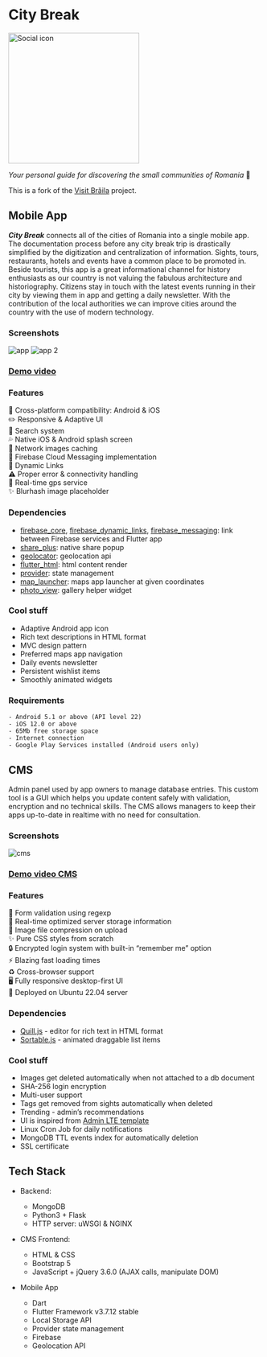 # City Break

<img alt="Social icon" src="https://github.com/MoryokaV/City-Break/assets/55505135/209140b2-4c62-4b49-8cc2-9da71b7e03b83" width="260" height="260">

*Your personal guide for discovering the small communities of Romania* 📍  

This is a fork of the [Visit Brăila](https://github.com/MoryokaV/Visit-Braila) project.

## Mobile App
***City Break*** connects all of the cities of Romania into a single mobile app. The documentation process before any city break trip is drastically simplified by the digitization and centralization of information. Sights, tours, restaurants, hotels and events have a common place to be promoted in. Beside tourists, this app is a great informational channel for history enthusiasts as our country is not valuing the fabulous architecture and historiography. Citizens stay in touch with the latest events running in their city by viewing them in app and getting a daily newsletter. With the contribution of the local authorities we can improve cities around the country with the use of modern technology. 

### Screenshots
![app](https://github.com/MoryokaV/City-Break/assets/55505135/779801a2-328f-4899-bc07-9cae7f8ab06a)
![app 2](https://github.com/MoryokaV/City-Break/assets/55505135/a8462a09-ef18-429f-becd-c11f96712973)


### [Demo video](https://www.youtube.com/watch?v=Uy1fnQCWw5E)

### Features
📲 Cross-platform compatibility: Android & iOS  
✏️ Responsive & Adaptive UI  
🔎 Search system  
💦 Native iOS & Android splash screen  
🌆 Network images caching  
💬 Firebase Cloud Messaging implementation  
🧲 Dynamic Links  
⚠️ Proper error & connectivity handling  
🧭 Real-time gps service  
✨ Blurhash image placeholder  

### Dependencies
- [firebase_core](https://pub.dev/packages/firebase_core), [firebase_dynamic_links](https://pub.dev/packages/firebase_dynamic_links), [firebase_messaging](https://pub.dev/packages/firebase_messaging): link between Firebase services and Flutter app
- [share_plus](https://pub.dev/packages/share_plus): native share popup
- [geolocator](https://pub.dev/packages/geolocator): geolocation api
- [flutter_html](https://pub.dev/packages/flutter_html): html content render
- [provider](https://pub.dev/packages/provider): state management
- [map_launcher](https://pub.dev/packages/map_launcher): maps app launcher at given coordinates
- [photo_view](https://pub.dev/packages/photo_view): gallery helper widget

### Cool stuff
- Adaptive Android app icon
- Rich text descriptions in HTML format
- MVC design pattern 
- Preferred maps app navigation
- Daily events newsletter
- Persistent wishlist items
- Smoothly animated widgets

### Requirements
```
- Android 5.1 or above (API level 22)
- iOS 12.0 or above
- 65Mb free storage space
- Internet connection
- Google Play Services installed (Android users only)
```

## CMS
Admin panel used by app owners to manage database entries. This custom tool is a GUI which helps you update content safely with validation, encryption and no technical skills. The CMS allows managers to keep their apps up-to-date in realtime with no need for consultation.

### Screenshots
![cms](https://github.com/MoryokaV/City-Break/assets/55505135/96b10b3b-e07a-411d-b6b6-91040f23fd43)

### [Demo video CMS](https://www.youtube.com/watch?v=Y9J9oqT3ep4)

### Features
📝 Form validation using regexp  
💾 Real-time optimized server storage information  
🌆 Image file compression on upload  
✨ Pure CSS styles from scratch  
🔒 Encrypted login system with built-in “remember me” option  
⚡️  Blazing fast loading times  
♻️  Cross-browser support  
🖥 Fully responsive desktop-first UI  
🐧 Deployed on Ubuntu 22.04 server

### Dependencies
- [Quill.js](https://github.com/quilljs/quill) - editor for rich text in HTML format
- [Sortable.js](https://github.com/SortableJS/Sortable) - animated draggable list items

### Cool stuff
- Images get deleted automatically when not attached to a db document
- SHA-256 login encryption
- Multi-user support
- Tags get removed from sights automatically when deleted
- Trending - admin’s recommendations
- UI is inspired from [Admin LTE template](https://adminlte.io/)  
- Linux Cron Job for daily notifications
- MongoDB TTL events index for automatically deletion
- SSL certificate
  
## Tech Stack
- Backend:
  - MongoDB
  - Python3 + Flask
  - HTTP server: uWSGI & NGINX
  
- CMS Frontend:
  - HTML & CSS
  - Bootstrap 5
  - JavaScript + jQuery 3.6.0 (AJAX calls, manipulate DOM)
  
- Mobile App
  - Dart
  - Flutter Framework v3.7.12 stable
  - Local Storage API
  - Provider state management
  - Firebase
  - Geolocation API
